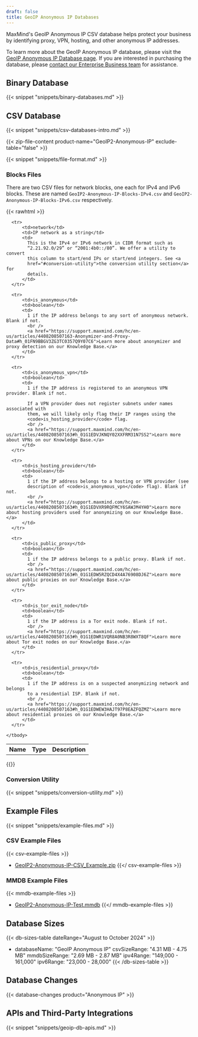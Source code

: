 ```yaml
---
draft: false
title: GeoIP Anonymous IP Databases
---
```


MaxMind's GeoIP Anonymous IP CSV database helps protect your business by
identifying proxy, VPN, hosting, and other anonymous IP addresses.

To learn more about the GeoIP Anonymous IP database, please visit the
[GeoIP Anonymous IP Database page](https://www.maxmind.com/en/solutions/geoip2-enterprise-product-suite/anonymous-ip-database).
If you are interested in purchasing the database, please
[contact our Enterprise Business team](https://www.maxmind.com/en/solutions/geoip2-enterprise-product-suite#signUp)
for assistance.

## Binary Database

{{< snippet "snippets/binary-databases.md" >}}

## CSV Database

{{< snippet "snippets/csv-databases-intro.md" >}}

{{< zip-file-content product-name="GeoIP2-Anonymous-IP" exclude-table="false" >}}

{{< snippet "snippets/file-format.md" >}}

### Blocks Files

There are two CSV files for network blocks, one each for IPv4 and IPv6 blocks.
These are named `GeoIP2-Anonymous-IP-Blocks-IPv4.csv` and
`GeoIP2-Anonymous-IP-Blocks-IPv6.csv` respectively.

{{< rawhtml >}}

<div class="table">
  <table>
    <tbody>
      <tr>
          <th>Name</th>
          <th>Type</th>
          <th>Description</th>
      </tr>

      <tr>
          <td>network</td>
          <td>IP network as a string</td>
          <td>
            This is the IPv4 or IPv6 network in CIDR format such as
            “2.21.92.0/29” or “2001:4b0::/80”. We offer a utility to convert
            this column to start/end IPs or start/end integers. See <a
            href="#conversion-utility">the conversion utility section</a> for
            details.
          </td>
      </tr>

      <tr>
          <td>is_anonymous</td>
          <td>boolean</td>
          <td>
            1 if the IP address belongs to any sort of anonymous network. Blank if not.
            <br />
            <a href="https://support.maxmind.com/hc/en-us/articles/4408208507163-Anonymizer-and-Proxy-Data#h_01FN9BBGV3ZG3TC0357Q9Y07C6">Learn more about anonymizer and proxy detection on our Knowledge Base.</a>
          </td>
      </tr>

      <tr>
          <td>is_anonymous_vpn</td>
          <td>boolean</td>
          <td>
            1 if the IP address is registered to an anonymous VPN provider. Blank if not.

            If a VPN provider does not register subnets under names associated with
            them, we will likely only flag their IP ranges using the
            <code>is_hosting_provider</code> flag.
            <br />
            <a href="https://support.maxmind.com/hc/en-us/articles/4408208507163#h_01G1EDVJKNQY02XXFRM31N7SS2">Learn more about VPNs on our Knowledge Base.</a>
          </td>
      </tr>

      <tr>
          <td>is_hosting_provider</td>
          <td>boolean</td>
          <td>
            1 if the IP address belongs to a hosting or VPN provider (see
            description of <code>is_anonymous_vpn</code> flag). Blank if not.
            <br />
            <a href="https://support.maxmind.com/hc/en-us/articles/4408208507163#h_01G1EDVXR9RQFMCY6SAWJM4YH0">Learn more about hosting providers used for anonymizing on our Knowledge Base.</a>
          </td>
      </tr>

      <tr>
          <td>is_public_proxy</td>
          <td>boolean</td>
          <td>
            1 if the IP address belongs to a public proxy. Blank if not.
            <br />
            <a href="https://support.maxmind.com/hc/en-us/articles/4408208507163#h_01G1EDW5RZQCD4X4A76908DJ6Z">Learn more about public proxies on our Knowledge Base.</a>
          </td>
      </tr>

      <tr>
          <td>is_tor_exit_node</td>
          <td>boolean</td>
          <td>
            1 if the IP address is a Tor exit node. Blank if not.
            <br />
            <a href="https://support.maxmind.com/hc/en-us/articles/4408208507163#h_01G1EDWR1VQR8A0NB3R8WXT8QF">Learn more about Tor exit nodes on our Knowledge Base.</a>
          </td>
      </tr>

      <tr>
          <td>is_residential_proxy</td>
          <td>boolean</td>
          <td>
            1 if the IP address is on a suspected anonymizing network and belongs
            to a residential ISP. Blank if not.
            <br />
            <a href="https://support.maxmind.com/hc/en-us/articles/4408208507163#h_01G1EDWEW3HAJT97P8EAZFQZMZ">Learn more about residential proxies on our Knowledge Base.</a>
          </td>
      </tr>

    </tbody>

  </table>
</div>
{{</ rawhtml >}}

### Conversion Utility

{{< snippet "snippets/conversion-utility.md" >}}

## Example Files

{{< snippet "snippets/example-files.md" >}}

### CSV Example Files

{{< csv-example-files >}}

- [GeoIP2-Anonymous-IP-CSV_Example.zip](/static/GeoIP2-Anonymous-IP-CSV_Example.zip)
  {{</ csv-example-files >}}

### MMDB Example Files

{{< mmdb-example-files >}}

- [GeoIP2-Anonymous-IP-Test.mmdb](https://github.com/maxmind/MaxMind-DB/blob/main/test-data/GeoIP2-Anonymous-IP-Test.mmdb)
  {{</ mmdb-example-files >}}

## Database Sizes

<!-- prettier-ignore-start -->

{{< db-sizes-table dateRange="August to October 2024" >}}
- databaseName: "GeoIP Anonymous IP"
  csvSizeRange: "4.31 MB - 4.75 MB"
  mmdbSizeRange: "2.69 MB - 2.87 MB"
  ipv4Range: "149,000 - 161,000"
  ipv6Range: "23,000 - 28,000"
{{< /db-sizes-table >}}

<!-- prettier-ignore-end -->

## Database Changes

{{< database-changes product="Anonymous IP" >}}

## APIs and Third-Party Integrations

{{< snippet "snippets/geoip-db-apis.md" >}}
